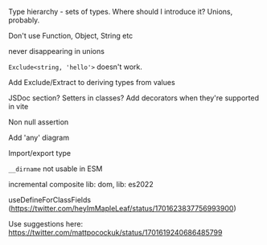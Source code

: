Type hierarchy - sets of types. Where should I introduce it? Unions, probably.

Don't use Function, Object, String etc

never disappearing in unions

`Exclude<string, 'hello'>` doesn't work.

Add Exclude/Extract to deriving types from values

JSDoc section?
Setters in classes?
Add decorators when they're supported in vite

Non null assertion

Add 'any' diagram

Import/export type

`__dirname` not usable in ESM

incremental
composite
lib: dom, lib: es2022

useDefineForClassFields (https://twitter.com/heyImMapleLeaf/status/1701623837756993900)

Use suggestions here: https://twitter.com/mattpocockuk/status/1701619240686485799
